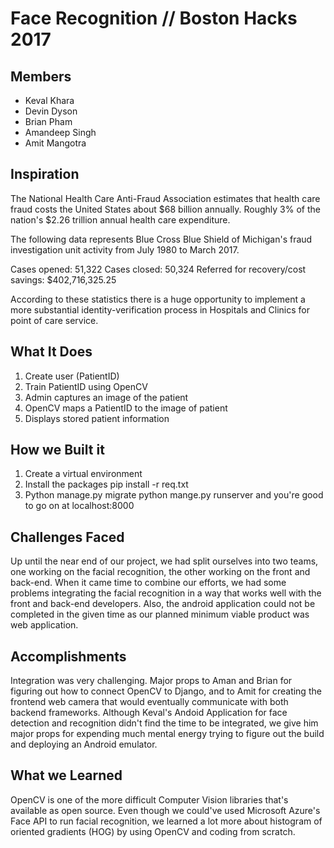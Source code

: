# Face Recognition // Boston Hacks 2017

## Members

* Keval Khara
* Devin Dyson
* Brian Pham
* Amandeep Singh
* Amit Mangotra

## Inspiration

The National Health Care Anti-Fraud Association estimates that health care fraud costs the United States about $68 billion annually. Roughly 3% of the nation's $2.26 trillion annual health care expenditure.

The following data represents Blue Cross Blue Shield of Michigan's fraud investigation unit activity from July 1980 to March 2017.

Cases opened: 51,322 Cases closed: 50,324 Referred for recovery/cost savings: $402,716,325.25

According to these statistics there is a huge opportunity to implement a more substantial identity-verification process in Hospitals and Clinics for point of care service.

## What It Does

1. Create user (PatientID)
2. Train PatientID using OpenCV
3. Admin captures an image of the patient
4. OpenCV maps a PatientID to the image of patient
5. Displays stored patient information

## How we Built it

1. Create a virtual environment
2. Install the packages pip install -r req.txt
3. Python manage.py migrate python mange.py runserver and you're good to go on at localhost:8000

## Challenges Faced

Up until the near end of our project, we had split ourselves into two teams, one working on the facial recognition, the other working on the front and back-end. When it came time to combine our efforts, we had some problems integrating the facial recognition in a way that works well with the front and back-end developers. Also, the android application could not be completed in the given time as our planned minimum viable product was web application.

## Accomplishments 

Integration was very challenging. Major props to Aman and Brian for figuring out how to connect OpenCV to Django, and to Amit for creating the frontend web camera that would eventually communicate with both backend frameworks. Although Keval's Andoid Application for face detection and recognition didn't find the time to be integrated, we give him major props for expending much mental energy trying to figure out the build and deploying an Android emulator.

## What we Learned

OpenCV is one of the more difficult Computer Vision libraries that's available as open source. Even though we could've used Microsoft Azure's Face API to run facial recognition, we learned a lot more about histogram of oriented gradients (HOG) by using OpenCV and coding from scratch.

